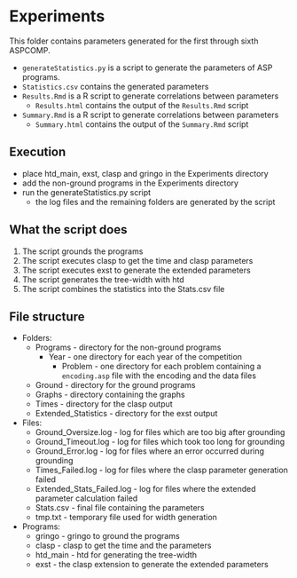 # Experiments

This folder contains parameters generated for the first through sixth ASPCOMP.
- `generateStatistics.py` is a script to generate the parameters of ASP programs.
- `Statistics.csv` contains the generated parameters
- `Results.Rmd` is a R script to generate correlations between parameters
    - `Results.html` contains the output of the `Results.Rmd` script
- `Summary.Rmd` is a R script to generate correlations between parameters
    - `Summary.html` contains the output of the `Summary.Rmd` script

## Execution
- place htd_main, exst, clasp and gringo in the Experiments directory
- add the non-ground programs in the Experiments directory
- run the generateStatistics.py script
    - the log files and the remaining folders are generated by the script

## What the script does
1. The script grounds the programs
2. The script executes clasp to get the time and clasp parameters
3. The script executes exst to generate the extended parameters
4. The script generates the tree-width with htd
5. The script combines the statistics into the Stats.csv file

## File structure
- Folders:
  - Programs                        - directory for the non-ground programs
    - Year                          - one directory for each year of the competition
      - Problem                     - one directory for each problem containing a `encoding.asp` file with the encoding and the data files
  - Ground                          - directory for the ground programs
  - Graphs                          - directory containing the graphs
  - Times                           - directory for the clasp output
  - Extended_Statistics             - directory for the exst output
- Files:
  - Ground_Oversize.log             - log for files which are too big after grounding
  - Ground_Timeout.log              - log for files which took too long for grounding
  - Ground_Error.log                - log for files where an error occurred during grounding
  - Times_Failed.log                - log for files where the clasp parameter generation failed
  - Extended_Stats_Failed.log       - log for files where the extended parameter calculation failed
  - Stats.csv                       - final file containing the parameters
  - tmp.txt                         - temporary file used for width generation
- Programs:
  - gringo                          - gringo to ground the programs
  - clasp                           - clasp to get the time and the parameters
  - htd_main                        - htd for generating the tree-width
  - exst                            - the clasp extension to generate the extended parameters